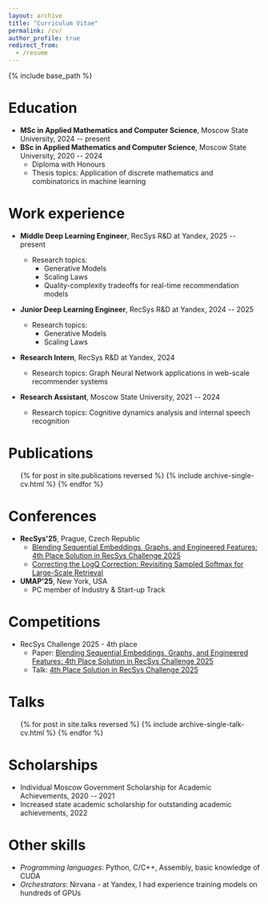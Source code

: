 ```yaml
---
layout: archive
title: "Curriculum Vitae"
permalink: /cv/
author_profile: true
redirect_from:
  - /resume
---
```


{% include base_path %}

Education
======
* **MSc in Applied Mathematics and Computer Science**, Moscow State University, 2024 -- present
* **BSc in Applied Mathematics and Computer Science**, Moscow State University, 2020 -- 2024
  * Diploma with Honours
  * Thesis topics: Application of discrete mathematics and combinatorics in machine learning

Work experience
======
* **Middle Deep Learning Engineer**, RecSys R&D at Yandex, 2025 -- present
  * Research topics:
    * Generative Models
    * Scaling Laws
    * Quality-complexity tradeoffs for real-time recommendation models

* **Junior Deep Learning Engineer**, RecSys R&D at Yandex, 2024 -- 2025
  * Research topics:
    * Generative Models
    * Scaling Laws

* **Research Intern**, RecSys R&D at Yandex, 2024
  * Research topics: Graph Neural Network applications in web-scale recommender systems

* **Research Assistant**, Moscow State University, 2021 -- 2024
  * Research topics: Cognitive dynamics analysis and internal speech recognition

Publications
======
  <ul>{% for post in site.publications reversed %}
    {% include archive-single-cv.html %}
  {% endfor %}</ul>

Conferences
======
* **RecSys'25**, Prague, Czech Republic
  * [Blending Sequential Embeddings, Graphs, and Engineered Features: 4th Place Solution in RecSys Challenge 2025](https://neuralsrg.github.io/publication/2025-08-09-challenge)
  * [Correcting the LogQ Correction: Revisiting Sampled Softmax for Large-Scale Retrieval](https://neuralsrg.github.io/publication/2025-07-12-correcting)
* **UMAP'25**, New York, USA
  * PC member of Industry & Start-up Track

Competitions
======
* RecSys Challenge 2025 - 4th place
  * Paper: [Blending Sequential Embeddings, Graphs, and Engineered Features: 4th Place Solution in RecSys Challenge 2025](https://neuralsrg.github.io/publication/2025-08-09-challenge)
  * Talk: [4th Place Solution in RecSys Challenge 2025](https://neuralsrg.github.io/talks/2025-09-22-challenge)

Talks
======
  <ul>{% for post in site.talks reversed %}
    {% include archive-single-talk-cv.html  %}
  {% endfor %}</ul>

Scholarships
======
* Individual Moscow Government Scholarship for Academic Achievements, 2020 -- 2021
* Increased state academic scholarship for outstanding academic achievements, 2022

<!-- Teaching
======
  <ul>{% for post in site.teaching reversed %}
    {% include archive-single-cv.html %}
  {% endfor %}</ul> -->
  
Other skills
======
* _Programming languages_: Python, C/C++, Assembly, basic knowledge of CUDA
* _Orchestrators_: Nirvana - at Yandex, I had experience training models on hundreds of GPUs
